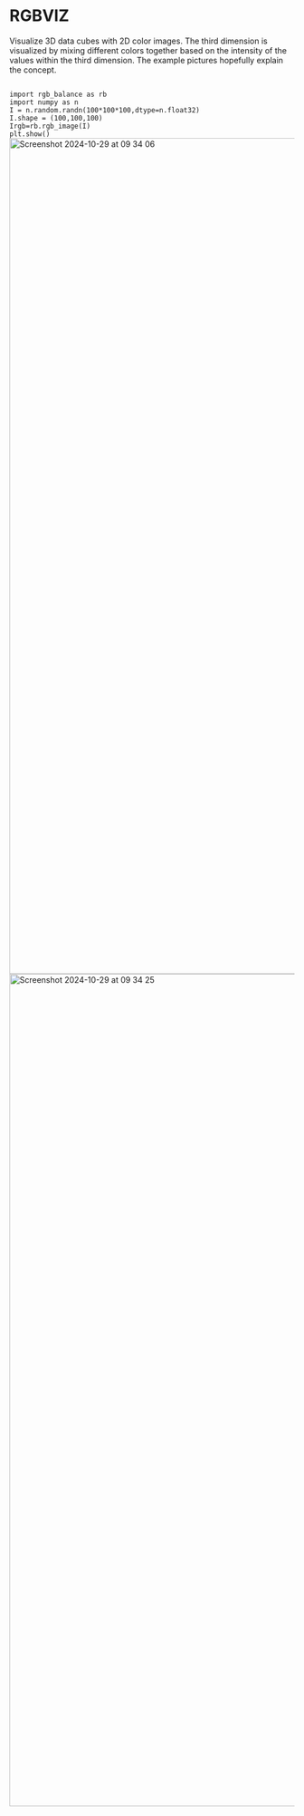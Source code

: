# RGBVIZ

Visualize 3D data cubes with 2D color images. The third dimension is visualized by mixing different colors together based on the intensity of the values within the third dimension. The example pictures hopefully explain the concept. 

<code>
import rgb_balance as rb
import numpy as n
I = n.random.randn(100*100*100,dtype=n.float32)
I.shape = (100,100,100)
Irgb=rb.rgb_image(I)
plt.show()
</code>



<img width="1475" alt="Screenshot 2024-10-29 at 09 34 06" src="https://github.com/user-attachments/assets/2f73b7a9-4c01-4a37-a257-9a42a99b8401">

<img width="1469" alt="Screenshot 2024-10-29 at 09 34 25" src="https://github.com/user-attachments/assets/d1c83ccf-c363-4244-966c-fef7e353fa7c">

